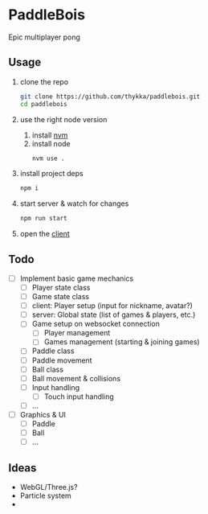 # PaddleBois

Epic multiplayer pong

## Usage

1. clone the repo
    ```sh
    git clone https://github.com/thykka/paddlebois.git
    cd paddlebois
    ```

1. use the right node version
    1. install [nvm](https://github.com/nvm-sh/nvm)
    1. install node
        ```sh
        nvm use .
        ```

1. install project deps
    ```sh
    npm i
    ```

1. start server & watch for changes
    ```sh
    npm run start
    ```

5. open the [client](https://127.0.0.1:8443/)

## Todo

- [ ] Implement basic game mechanics
    - [ ] Player state class
    - [ ] Game state class
    - [ ] client: Player setup (input for nickname, avatar?)
    - [ ] server: Global state (list of games & players, etc.)
    - [ ] Game setup on websocket connection
        - [ ] Player management
        - [ ] Games management (starting & joining games)
    - [ ] Paddle class
    - [ ] Paddle movement
    - [ ] Ball class
    - [ ] Ball movement & collisions
    - [ ] Input handling
      - [ ] Touch input handling
    - [ ] ...
- [ ] Graphics & UI
    - [ ] Paddle
    - [ ] Ball
    - [ ] ...

## Ideas

- WebGL/Three.js?
- Particle system
-
